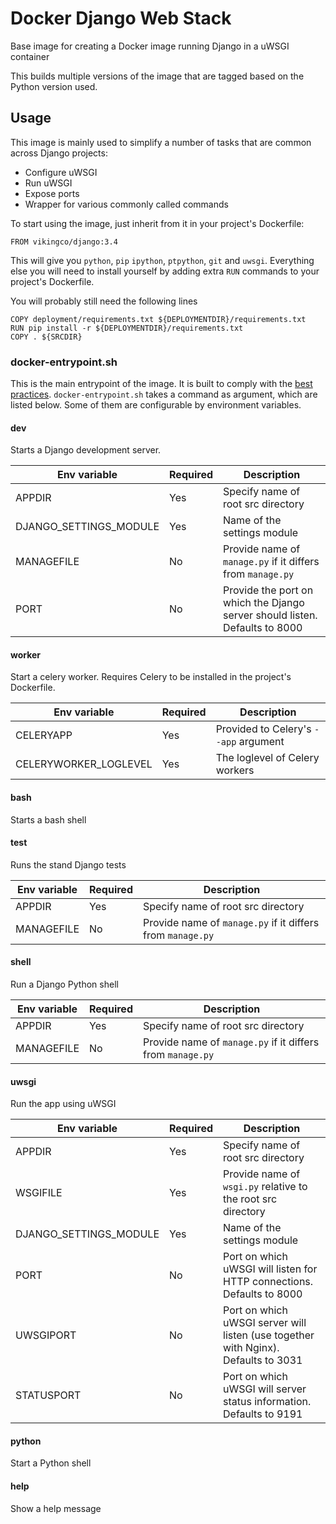 # Docker Django Web Stack

Base image for creating a Docker image running Django in a uWSGI container

This builds multiple versions of the image that are tagged based on the Python
version used.

## Usage

This image is mainly used to simplify a number of tasks that are common across
Django projects:
 - Configure uWSGI
 - Run uWSGI
 - Expose ports
 - Wrapper for various commonly called commands

To start using the image, just inherit from it in your project's Dockerfile:

    FROM vikingco/django:3.4

This will give you `python`, `pip` `ipython`, `ptpython`, `git` and `uwsgi`.
Everything else you will need to install yourself by adding extra `RUN`
commands to your project's Dockerfile.

You will probably still need the following lines

    COPY deployment/requirements.txt ${DEPLOYMENTDIR}/requirements.txt
    RUN pip install -r ${DEPLOYMENTDIR}/requirements.txt
    COPY . ${SRCDIR}


### docker-entrypoint.sh

This is the main entrypoint of the image. It is built to comply with the [best
practices](https://docs.docker.com/articles/dockerfile_best-practices/#entrypoint).
`docker-entrypoint.sh` takes a command as argument, which are listed below. Some of them are configurable by environment variables.

#### dev
Starts a Django development server.

Env variable | Required | Description
--- | --- | ---
APPDIR | Yes | Specify name of root src directory
DJANGO_SETTINGS_MODULE | Yes | Name of the settings module
MANAGEFILE | No | Provide name of `manage.py` if it differs from `manage.py`
PORT | No | Provide the port on which the Django server should listen. Defaults to 8000

#### worker
Start a celery worker. Requires Celery to be installed in the project's Dockerfile.

Env variable | Required | Description
--- | --- | ---
CELERYAPP | Yes | Provided to Celery's `--app` argument
CELERYWORKER_LOGLEVEL | Yes | The loglevel of Celery workers

#### bash
Starts a bash shell

#### test
Runs the stand Django tests

Env variable | Required | Description
--- | --- | ---
APPDIR | Yes | Specify name of root src directory
MANAGEFILE | No | Provide name of `manage.py` if it differs from `manage.py`

#### shell
Run a Django Python shell

Env variable | Required | Description
--- | --- | ---
APPDIR | Yes | Specify name of root src directory
MANAGEFILE | No | Provide name of `manage.py` if it differs from `manage.py`

#### uwsgi
Run the app using uWSGI

Env variable | Required | Description
--- | --- | ---
APPDIR | Yes | Specify name of root src directory
WSGIFILE | Yes | Provide name of `wsgi.py` relative to the root src directory
DJANGO_SETTINGS_MODULE | Yes | Name of the settings module
PORT | No | Port on which uWSGI will listen for HTTP connections. Defaults to 8000
UWSGIPORT | No | Port on which uWSGI server will listen (use together with Nginx). Defaults to 3031
STATUSPORT | No | Port on which uWSGI will server status information. Defaults to 9191

#### python
Start a Python shell

#### help
Show a help message
